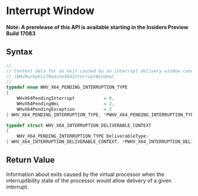 # Interrupt Window

**Note: A prerelease of this API is available starting in the Insiders Preview Build 17083**

## Syntax
```C
//
// Context data for an exit caused by an interrupt delivery window cancellation from the host
// (WHvRunVpExitReasonX64InterruptWindow)
//
typedef enum WHV_X64_PENDING_INTERRUPTION_TYPE
{
    WHvX64PendingInterrupt           = 0,
    WHvX64PendingNmi                 = 2,
    WHvX64PendingException           = 3
} WHV_X64_PENDING_INTERRUPTION_TYPE, *PWHV_X64_PENDING_INTERRUPTION_TYPE;

typedef struct WHV_X64_INTERRUPTION_DELIVERABLE_CONTEXT
{
    WHV_X64_PENDING_INTERRUPTION_TYPE DeliverableType;
} WHV_X64_INTERRUPTION_DELIVERABLE_CONTEXT, *PWHV_X64_INTERRUPTION_DELIVERABLE_CONTEXT;
```

## Return Value

Information about exits caused by the virtual processor when the interruptibility state of the processor would allow delivery of a given interrupt.
